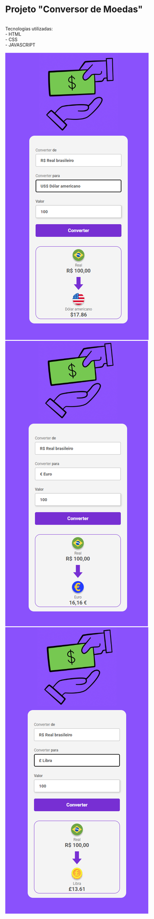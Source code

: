 <h1>Projeto "Conversor de Moedas"</h1>
<br>
Tecnologias utilizadas:
<br>
- HTML
<br>
- CSS
<br>
-  JAVASCRIPT
<br>
<br>
<img src= "https://raw.githubusercontent.com/JeanHolanda/Conversor-de-moedas/0b6eedcbdc1f3425ab51c1d1c5c2246696b1b7ef/assets/converted-dolar.png"> 
<img src="https://raw.githubusercontent.com/JeanHolanda/Conversor-de-moedas/0b6eedcbdc1f3425ab51c1d1c5c2246696b1b7ef/assets/converted-euro.png">
<img src="https://raw.githubusercontent.com/JeanHolanda/Conversor-de-moedas/0b6eedcbdc1f3425ab51c1d1c5c2246696b1b7ef/assets/converted-libra.png">
